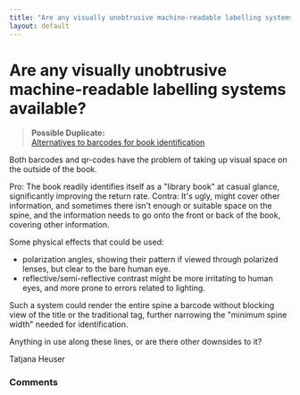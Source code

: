 ```yaml
---
title: "Are any visually unobtrusive machine-readable labelling systems available?"
layout: default
---
```

Are any visually unobtrusive machine-readable labelling systems available?
=====================
> **Possible Duplicate:**\
>  [Alternatives to barcodes for book
> identification](http://libraries.stackexchange.com/questions/33/alternatives-to-barcodes-for-book-identification)

Both barcodes and qr-codes have the problem of taking up visual space on
the outside of the book.

Pro: The book readily identifies itself as a "library book" at casual
glance, significantly improving the return rate. Contra: It's ugly,
might cover other information, and sometimes there isn't enough or
suitable space on the spine, and the information needs to go onto the
front or back of the book, covering other information.

Some physical effects that could be used:

-   polarization angles, showing their pattern if viewed through
    polarized lenses, but clear to the bare human eye.
-   reflective/semi-reflective contrast might be more irritating to
    human eyes, and more prone to errors related to lighting.

Such a system could render the entire spine a barcode without blocking
view of the title or the traditional tag, further narrowing the "minimum
spine width" needed for identification.

Anything in use along these lines, or are there other downsides to it?

Tatjana Heuser

### Comments ###



